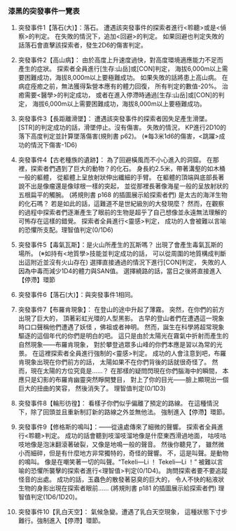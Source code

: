 ### 漆黑的突發事件一覽表
1. 突發事件1【落石(大)】：落石。
                        遭遇該突發事件的探索者進行<聆聽>或是<偵察>的判定。
                        在失敗的情況下，追加<回避>的判定。
                        如果回避也判定失敗的話落石會直擊該探索者，發生2D6的傷害判定。

2. 突發事件2【高山病】：  由於高度上升速度過快，對高度環境適應能力不足而產生的症狀。
                        探索者全員進行[生存:山岳]或[CON]判定，
                        海拔6,000m以上需要困難成功，海拔8,000m以上要極難成功。
                        如果失敗的話將患上高山病。
                        在病症痊癒之前，無法獲得紮營本應有的體力回復，
                        所有判定的數值-20%。
                        治癒需要<醫學>的判定成功，
                        或者在進入停滯時通過[生存:山岳]或[CON]的判定，
                        海拔6,000m以上需要困難成功，海拔8,000m以上要極難成功。

3. 突發事件3【長距離滑墜】： 遭遇該突發事件的探索者因失足產生滑墜。
                           [STR]的判定成功的話，滑墜停止。沒有傷害。
                           失敗的情況，
                           KP進行2D10的落下高度判定並計算墜落傷害(規則書 p62)。
                           (※每3米1d6的傷害，<跳躍>成功的情況下傷害-1D6)

4. 突發事件4【古老種族的遺跡】： 為了回避橫風而不小心進入的洞窟。
                              在那裡，探索者們遇到了巨大的動物？的化石。
                              身長約2.5米，帶著溝壑的如木桶一般的軀體，
                              從軀體上呈放射狀伸出纖細的手臂。
                              在軀體的頂端與底部長著說不出是像瘤還是像球根一樣的突起，
                              並從那裡長著像海星一般的呈放射狀的五根扁平的觸腕。
                              (將規則書 p168 的插圖展示給探索者們)
                              是太古的海洋生物的化石嗎？
                              若是如此的話，這難道不是世紀級別的大發現麼？
                              然而，在觀察的過程中探索者們逐漸產生了眼前的生物是超乎了自己想像並永遠無法理解的可怖存在這樣的錯覺。
                              探索者全員進行<靈感>判定，
                              成功的人會被難以言喻的恐懼所支配。理智值判定(0/1D6)

5. 突發事件5【毒氣瓦斯】：是火山所產生的瓦斯嗎？
                        出現了會產生毒氣瓦斯的場所。
                        (※如持有<地質學>技能並判定成功的話，
                        可以從周圍的地質構成判斷出這附近並沒有火山存在)
                        選擇直接通過的情況下進行[CON]判定，
                        失敗的人因為中毒而減少1D4的體力與SAN值。
                        選擇繞路的話，當日之後將直接進入【停滯】環節

6. 突發事件6【落石(大)】：與突發事件1相同。

7. 突發事件7【布羅肯現象】： 在登山的途中升起了薄霧。
                           突然，在你們的前方出現了巨大的，
                           頂著彩虹光環的人型黑影。
                           古早的登山者們在遭遇這一現象時口口聲稱他們遭遇了妖怪
                           ，佛祖或者神明。
                           然而，誕生在科學將超常現象驅逐的這個年代的你們是明白的吧。
                           這只是由於太陽光在霧氣中折射而產生的自然現象——布羅肯現象，
                           對於攀登過眾多山峰的你們本應是習以為常的光景。
                           在這裡探索者全員進行強制的<靈感>判定。
                           成功的人會注意到吧，布羅肯現象出現在你們前方的話，
                           太陽如果不在你們背後的話就很奇怪了。
                           然而，現在太陽的方位究竟是……？
                           在那樣的疑問閃現在你們腦海中的瞬間，
                           本應只是幻影的布羅肯幽靈突然睜開雙目，
                           對上了你的目光——臉上顯現出一個巨大的扭曲的笑容，
                           然後消失了。
                           理智值判定(0/1D3)

8. 突發事件8【輪形彷徨】： 看樣子你們似乎偏離了預定的路線。
                        在這種情況下，除了回頭並且重新制訂新的路線之外並無他法。
                        強制進入【停滯】環節。

9. 突發事件9【修格斯的鳴叫】：——從遠處傳來了細微的聲響。
                           探索者全員進行<聆聽>判定。
                           成功的話會聽到吱溜吱溜地像是什麼東西滑過地面，
                           咕吱咕吱地像是泡沫翻滾著破裂，又像是地鳴一般的聲音。
                           然後你聽見了，
                           雖然微小而細碎，但是有什麼地方非常獨特的，奇怪的聲響。
                           不，這是叫聲。是動物的鳴叫。
                           像是在嘲笑著一切的叫聲。“Tekeli—Li ！ Tekeli—Li ！”
                           被難以言喻的恐懼所襲擊的探索者進行<理智值>判定(0/1D4)。
                           詢問探索者要不要追蹤怪音的出處。
                           成功的話，玉蟲色的散發著惡臭的巨大的，
                           令人不快的粘液狀生物的身影出現在探索者眼前……
                           (將規則書 p181 的插圖展示給探索者們)
                           理智值判定(1D6/1D20)。

10. 突發事件10【乳白天空】： 氣候急變。遭遇了乳白天空現象，
                           這種狀態下寸步難行。強制進入【停滯】環節。